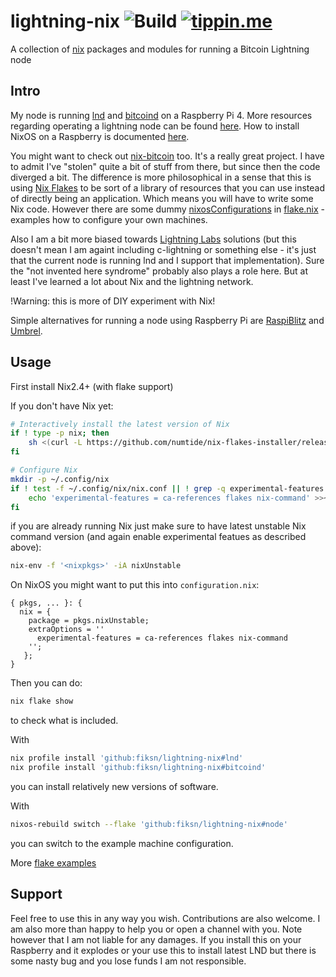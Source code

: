 # lightning-nix ![Build](https://github.com/fiksn/lightning-nix/actions/workflows/build.yaml/badge.svg) [![tippin.me](https://badgen.net/badge/%E2%9A%A1%EF%B8%8Ftippin.me/@fiksn/F0918E)](https://tippin.me/@fiksn)
A collection of [nix](https://nixos.org/) packages and modules for running a Bitcoin Lightning node

## Intro

My node is running [lnd](https://github.com/lightningnetwork/lnd) and [bitcoind](https://bitcoin.org/en/full-node) on a Raspberry Pi 4. 
More resources regarding operating a lightning node can be found [here](https://github.com/aljazceru/lightning-network-node-operator).
How to install NixOS on a Raspberry is documented [here](https://nix.dev/tutorials/installing-nixos-on-a-raspberry-pi).

You might want to check out [nix-bitcoin](https://github.com/fort-nix/nix-bitcoin) too. It's a really great project. I have to admit I've "stolen" quite a bit of stuff from there, but
since then the code diverged a bit. The difference is more philosophical in a sense that this is using [Nix Flakes](https://www.tweag.io/blog/2020-05-25-flakes/)
to be sort of a library of resources that you can use instead of directly being an application. Which means you will have to write some Nix code. 
However there are some dummy [nixosConfigurations](https://github.com/fiksn/lightning-nix/blob/master/flake.nix#L39) in [flake.nix](./flake.nix) - examples
how to configure your own machines.

Also I am a bit more biased towards [Lightning Labs](https://lightning.engineering) solutions (but this doesn't
mean I am againt including c-lightning or something else - it's just that the current node is running lnd and I support that implementation).
Sure the "not invented here syndrome" probably also plays a role here. But at least I've learned a lot about Nix and the lightning network.

!Warning: this is more of DIY experiment with Nix!

Simple alternatives for running a node using Raspberry Pi are [RaspiBlitz](https://shop.fulmo.org) and [Umbrel](https://getumbrel.com/).

## Usage

First install Nix2.4+ (with flake support)

If you don't have Nix yet:

```bash
# Interactively install the latest version of Nix
if ! type -p nix; then
    sh <(curl -L https://github.com/numtide/nix-flakes-installer/releases/latest/download/install)
fi

# Configure Nix
mkdir -p ~/.config/nix
if ! test -f ~/.config/nix/nix.conf || ! grep -q experimental-features ~/.config/nix/nix.conf; then
    echo 'experimental-features = ca-references flakes nix-command' >>~/.config/nix/nix.conf
fi
```

if you are already running Nix just make sure to have latest unstable Nix command version (and again enable experimental featues as described above):

```bash
nix-env -f '<nixpkgs>' -iA nixUnstable
```

On NixOS you might want to put this into `configuration.nix`:

```
{ pkgs, ... }: {
  nix = {
    package = pkgs.nixUnstable;
    extraOptions = ''
      experimental-features = ca-references flakes nix-command
    '';
   };
}
```

Then you can do:
```bash
nix flake show
```
to check what is included.

With
```bash
nix profile install 'github:fiksn/lightning-nix#lnd'
nix profile install 'github:fiksn/lightning-nix#bitcoind'
```
you can install relatively new versions of software.

With
```bash
nixos-rebuild switch --flake 'github:fiksn/lightning-nix#node'
```
you can switch to the example machine configuration.

More [flake examples](https://nixos.wiki/wiki/Flakes)

## Support

Feel free to use this in any way you wish. Contributions are also welcome. I am also more than happy to help you or open a channel with you. Note however that I
am not liable for any damages. If you install this on your Raspberry and it explodes or your use this to install latest LND but there is some nasty bug and you lose funds
I am not responsible.
